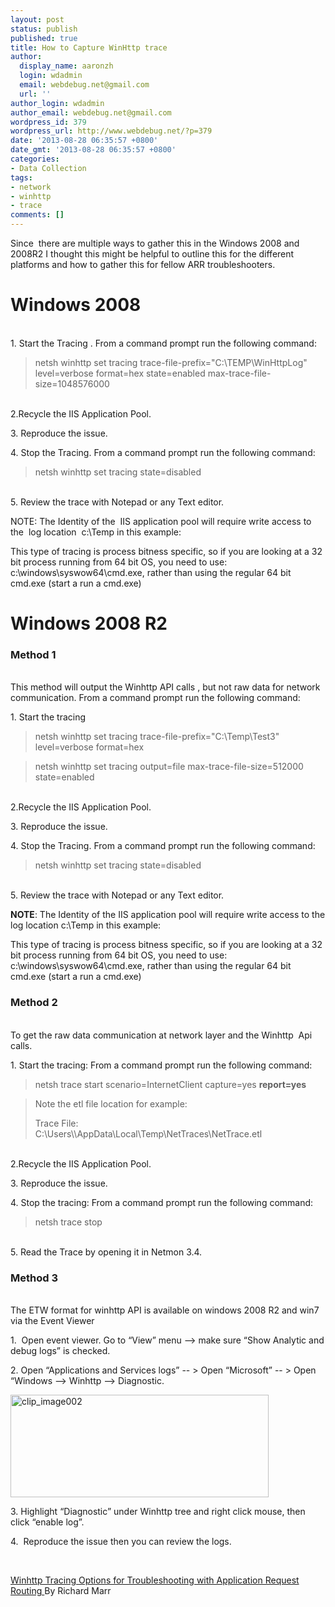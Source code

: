```yaml
---
layout: post
status: publish
published: true
title: How to Capture WinHttp trace
author:
  display_name: aaronzh
  login: wdadmin
  email: webdebug.net@gmail.com
  url: ''
author_login: wdadmin
author_email: webdebug.net@gmail.com
wordpress_id: 379
wordpress_url: http://www.webdebug.net/?p=379
date: '2013-08-28 06:35:57 +0800'
date_gmt: '2013-08-28 06:35:57 +0800'
categories:
- Data Collection
tags:
- network
- winhttp
- trace
comments: []
---
```

<p>Since&nbsp; there are multiple ways to gather this in the Windows 2008 and 2008R2 I thought this might be helpful to outline this for the different platforms and how to gather this for fellow ARR troubleshooters.</p>
<h1>Windows 2008</h1><br />
1. Start the Tracing . From a command prompt run the following command:</p>
<blockquote><p>netsh winhttp set tracing trace-file-prefix="C:\TEMP\WinHttpLog" level=verbose format=hex state=enabled max-trace-file-size=1048576000</blockquote><br />
2.Recycle the IIS Application Pool.</p>
<p>3. Reproduce the issue.</p>
<p>4. Stop the Tracing. From a command prompt run the following command:</p>
<blockquote><p>netsh winhttp set tracing state=disabled</blockquote><br />
5. Review the trace with Notepad or any Text editor.</p>
<p>NOTE: The Identity of the&nbsp; IIS application pool will require write access to the&nbsp; log location&nbsp; c:\Temp in this example:</p>
<p>This type of tracing is process bitness specific, so if you are looking at a 32 bit process running from 64 bit OS, you need to use: c:\windows\syswow64\cmd.exe, rather than using the regular 64 bit cmd.exe (start a run a cmd.exe)</p>
<!--more-->
<h1>Windows 2008 R2</h1></p>
<h3>Method 1</h3><br />
This method will output the Winhttp API calls , but not raw data for network communication. From a command prompt run the following command:</p>
<p>1. Start the tracing</p>
<blockquote><p>netsh winhttp set tracing trace-file-prefix="C:\Temp\Test3" level=verbose format=hex</blockquote></p>
<blockquote><p>netsh winhttp set tracing output=file max-trace-file-size=512000 state=enabled</blockquote><br />
2.Recycle the IIS Application Pool.</p>
<p>3. Reproduce the issue.</p>
<p>4. Stop the Tracing. From a command prompt run the following command:</p>
<blockquote><p>netsh winhttp set tracing state=disabled</blockquote><br />
5. Review the trace with Notepad or any Text editor.</p>
<p><strong>NOTE</strong>: The Identity of the IIS application pool will require write access to the log location c:\Temp in this example:</p>
<p>This type of tracing is process bitness specific, so if you are looking at a 32 bit process running from 64 bit OS, you need to use: c:\windows\syswow64\cmd.exe, rather than using the regular 64 bit cmd.exe (start a run a cmd.exe)</p>
<h3>Method 2</h3><br />
To get the raw data communication at network layer and the Winhttp&nbsp; Api calls.</p>
<p>1. Start the tracing: From a command prompt run the following command:</p>
<blockquote><p>netsh trace start scenario=InternetClient capture=yes <strong>report=yes</strong></blockquote></p>
<blockquote><p>Note the etl file location for example:</p>
<p>Trace File:&nbsp;&nbsp;&nbsp;&nbsp;&nbsp;&nbsp;&nbsp;&nbsp; C:\Users\<your user name>\AppData\Local\Temp\NetTraces\NetTrace.etl</blockquote><br />
2.Recycle the IIS Application Pool.</p>
<p>3. Reproduce the issue.</p>
<p>4. Stop the tracing: From a command prompt run the following command:</p>
<blockquote><p>netsh trace stop</blockquote><br />
5. Read the Trace by opening it in Netmon 3.4.</p>
<h3>Method 3</h3><br />
The ETW format for winhttp API is available on windows 2008 R2 and win7 via the Event Viewer</p>
<p>1.&nbsp; Open event viewer. Go to &ldquo;View&rdquo; menu --> make sure &ldquo;Show Analytic and debug logs&rdquo; is checked.</p>
<p>2. Open &ldquo;Applications and Services logs&rdquo; -- > Open &ldquo;Microsoft&rdquo; -- > Open &ldquo;Windows &ndash;> Winhttp &ndash;> Diagnostic.</p>
<p><a href="http://blogs.iis.net/blogs/richma/clip_image002_50AD7A2B.jpg"><img title="clip_image002" alt="clip_image002" src="http://blogs.iis.net/blogs/richma/clip_image002_thumb_3DF88074.jpg" width="413" height="164" border="0" /></a></p>
<p>3. Highlight &ldquo;Diagnostic&rdquo; under Winhttp tree and right click mouse, then click &ldquo;enable log&rdquo;.</p>
<p>4.&nbsp; Reproduce the issue then you can review the logs.</p>
<p>&nbsp;</p>
<p><a href="http://blogs.iis.net/richma/archive/2012/08/24/winhttp-tracing-options-for-troubleshooting-with-application-request-routing.aspx" target="_blank">Winhttp Tracing Options for Troubleshooting with Application Request Routing </a>By Richard Marr</p>
